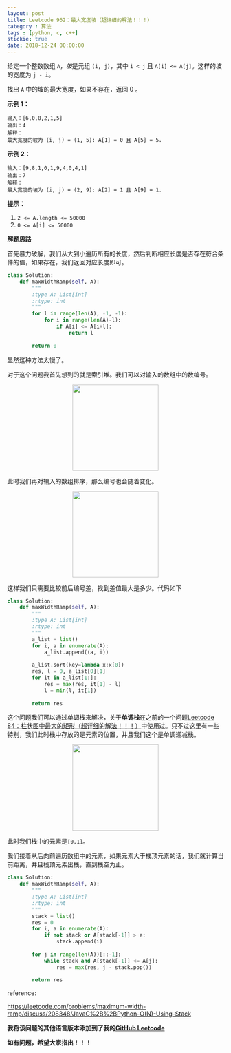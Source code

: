 ```yaml
---
layout: post
title: Leetcode 962：最大宽度坡（超详细的解法！！！）
category : 算法
tags : [python, c, c++]
stickie: true
date: 2018-12-24 00:00:00
---
```


给定一个整数数组 `A`，*坡*是元组 `(i, j)`，其中  `i < j` 且 `A[i] <= A[j]`。这样的坡的宽度为 `j - i`。

找出 `A` 中的坡的最大宽度，如果不存在，返回 0 。

**示例 1：**

```
输入：[6,0,8,2,1,5]
输出：4
解释：
最大宽度的坡为 (i, j) = (1, 5): A[1] = 0 且 A[5] = 5.
```

**示例 2：**

```
输入：[9,8,1,0,1,9,4,0,4,1]
输出：7
解释：
最大宽度的坡为 (i, j) = (2, 9): A[2] = 1 且 A[9] = 1.
```

**提示：**

1. `2 <= A.length <= 50000`
2. `0 <= A[i] <= 50000`

**解题思路**

首先暴力破解，我们从大到小遍历所有的长度，然后判断相应长度是否存在符合条件的值，如果存在，我们返回对应长度即可。

```python
class Solution:
    def maxWidthRamp(self, A):
        """
        :type A: List[int]
        :rtype: int
        """
        for l in range(len(A), -1, -1):
            for i in range(len(A)-l):
                if A[i] <= A[i+l]:
                    return l
                
        return 0
```

显然这种方法太慢了。

对于这个问题我首先想到的就是索引堆。我们可以对输入的数组中的数编号。

<center class="half">
    <img src="https://raw.githubusercontent.com/wiki/luliyucoordinate/ImageBed/962/2018_12_24_1.png" width="200" hegiht="150">
</center>

此时我们再对输入的数组排序，那么编号也会随着变化。

<center class="half">
    <img src="https://raw.githubusercontent.com/wiki/luliyucoordinate/ImageBed/962/2018_12_24_2.png" width="200" hegiht="150">
</center>

这样我们只需要比较前后编号差，找到差值最大是多少。代码如下

```python
class Solution:
    def maxWidthRamp(self, A):
        """
        :type A: List[int]
        :rtype: int
        """
        a_list = list()
        for i, a in enumerate(A):
            a_list.append((a, i))
            
        a_list.sort(key=lambda x:x[0])
        res, l = 0, a_list[0][1]
        for it in a_list[1:]:
            res = max(res, it[1] - l)
            l = min(l, it[1])
            
        return res
```

这个问题我们可以通过单调栈来解决，关于**单调栈**在之前的一个问题[Leetcode 84：柱状图中最大的矩形（超详细的解法！！！）](https://blog.csdn.net/qq_17550379/article/details/85093224)中使用过。只不过这里有一些特别，我们此时栈中存放的是元素的位置，并且我们这个是单调递减栈。

<center class="half">
    <img src="https://raw.githubusercontent.com/wiki/luliyucoordinate/ImageBed/962/2018_12_24_3.png" width="200" hegiht="150">
</center>

此时我们栈中的元素是`[0,1]`。

我们接着从后向前遍历数组中的元素，如果元素大于栈顶元素的话，我们就计算当前距离，并且栈顶元素出栈，直到栈空为止。

```python
class Solution:
    def maxWidthRamp(self, A):
        """
        :type A: List[int]
        :rtype: int
        """
        stack = list()
        res = 0
        for i, a in enumerate(A):
            if not stack or A[stack[-1]] > a:
                stack.append(i)
                
        for j in range(len(A))[::-1]:
            while stack and A[stack[-1]] <= A[j]:
                res = max(res, j - stack.pop())
                
        return res
```

reference:

https://leetcode.com/problems/maximum-width-ramp/discuss/208348/JavaC%2B%2BPython-O(N)-Using-Stack

**我将该问题的其他语言版本添加到了我的[GitHub Leetcode](https://github.com/luliyucoordinate/Leetcode)**

**如有问题，希望大家指出！！！**
